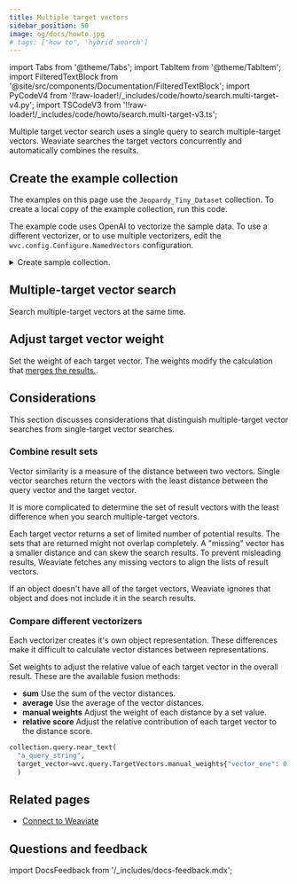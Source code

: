 ```yaml
---
title: Multiple target vectors
sidebar_position: 50
image: og/docs/howto.jpg
# tags: ['how to', 'hybrid search']
---
```


import Tabs from '@theme/Tabs';
import TabItem from '@theme/TabItem';
import FilteredTextBlock from '@site/src/components/Documentation/FilteredTextBlock';
import PyCodeV4 from '!!raw-loader!/_includes/code/howto/search.multi-target-v4.py';
import TSCodeV3 from '!!raw-loader!/_includes/code/howto/search.multi-target-v3.ts';

Multiple target vector search uses a single query to search multiple-target vectors. Weaviate searches the target vectors concurrently and automatically combines the results.

## Create the example collection

The examples on this page use the `Jeopardy_Tiny_Dataset` collection. To create a local copy of the example collection, run this code.

The example code uses OpenAI to vectorize the sample data. To use a different vectorizer, or to use multiple vectorizers, edit the `wvc.config.Configure.NamedVectors` configuration.

<details>
  <summary>Create sample collection.</summary>

<FilteredTextBlock
  text={PyCodeV4}
  startMarker="# START LoadDataNamedVectors"
  endMarker="# END LoadDataNamedVectors"
  language="py"
/>
<FilteredTextBlock
  text={TSCodeV3}
  startMarker="// START LoadDataNamedVectors"
  endMarker="// END LoadDataNamedVectors"
  language="ts"
/>
</details>

## Multiple-target vector search

Search multiple-target vectors at the same time.

<Tabs groupId="languages">
<TabItem value="py" label="Python Client v4">
<FilteredTextBlock
  text={PyCodeV4}
  startMarker="# START MultiBasic"
  endMarker="# END MultiBasic"
  language="python"
/>
</TabItem>
</Tabs>

## Adjust target vector weight

Set the weight of each target vector. The weights modify the calculation that [merges the results.](#compare-different-vectorizers).

<Tabs groupId="languages">
<TabItem value="py" label="Python Client v4">
<FilteredTextBlock
  text={PyCodeV4}
  startMarker="# START MultiWeights"
  endMarker="# END MultiWeights"
  language="python"
/>
</TabItem>
</Tabs>

## Considerations

This section discusses considerations that distinguish multiple-target vector searches from single-target vector searches.

### Combine result sets

Vector similarity is a measure of the distance between two vectors. Single vector searches return the vectors with the least distance between the query vector and the target vector.

It is more complicated to determine the set of result vectors with the least difference when you search multiple-target vectors.

Each target vector returns a set of limited number of potential results. The sets that are returned might not overlap completely. A "missing" vector has a smaller distance and can skew the search results. To prevent misleading results, Weaviate fetches any missing vectors to align the lists of result vectors.

If an object doesn't have all of the target vectors, Weaviate ignores that object and does not include it in the search results.

### Compare different vectorizers

Each vectorizer creates it's own object representation. These differences make it difficult to calculate vector distances between representations.

Set weights to adjust the relative value of each target vector in the overall result. These are the available fusion methods:

- **sum** Use the sum of the vector distances.
- **average** Use the average of the vector distances.
- **manual weights** Adjust the weight of each distance by a set value.
- **relative score** Adjust the relative contribution of each target vector to the distance score.

```python
collection.query.near_text(
  "a_query_string",
  target_vector=wvc.query.TargetVectors.manual_weights{"vector_one": 0.1, "vector_two": 0.5}
  )
```

## Related pages

- [Connect to Weaviate](/developers/weaviate/connections/index.mdx)

## Questions and feedback

import DocsFeedback from '/_includes/docs-feedback.mdx';

<DocsFeedback/>
